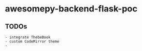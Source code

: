 # awesomepy-backend-flask-poc

## TODOs

    - integrate ThebeBook
    - custom CodeMirror theme
    -